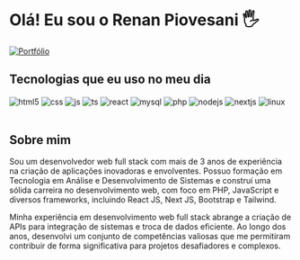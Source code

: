 # Olá! Eu sou o Renan Piovesani 🖐️

[![Portfólio](https://img.shields.io/website?label=Meu%20Portf%C3%B3lio&style=for-the-badge&url=https://piovesani.dev.br/)](https://piovesani.dev.br/)


## Tecnologias que eu uso no meu dia

<div style="display: inline_block">
  <img align="center" alt="html5" src="https://piovesani.dev.br/assets/images/html5.svg" />
  <img align="center" alt="css" src="https://piovesani.dev.br/assets/images/css3.svg" />
  <img align="center" alt="js" src="https://piovesani.dev.br/assets/images/javascript.svg" />
  <img align="center" alt="ts" src="https://piovesani.dev.br/assets/images/typescript.svg" />
  <img align="center" alt="react" src="https://piovesani.dev.br/assets/images/react.svg" />
  <img align="center" alt="mysql" src="https://piovesani.dev.br/assets/images/mysql.svg" />
  <img align="center" alt="php" src="https://piovesani.dev.br/assets/images/php.svg" />
  <img align="center" alt="nodejs" src="https://piovesani.dev.br/assets/images/node.svg" />
  <img align="center" alt="nextjs" src="https://piovesani.dev.br/assets/images/next.svg" />
  <img align="center" alt="linux" src="https://piovesani.dev.br/assets/images/linux.svg" />
</div><br/>

## Sobre mim

Sou um desenvolvedor web full stack com mais de 3 anos de experiência na criação de aplicações inovadoras e envolventes. Possuo formação em Tecnologia em Análise e Desenvolvimento de Sistemas e construí uma sólida carreira no desenvolvimento web, com foco em PHP, JavaScript e diversos frameworks, incluindo React JS, Next JS, Bootstrap e Tailwind.

Minha experiência em desenvolvimento web full stack abrange a criação de APIs para integração de sistemas e troca de dados eficiente. Ao longo dos anos, desenvolvi um conjunto de competências valiosas que me permitiram contribuir de forma significativa para projetos desafiadores e complexos.



